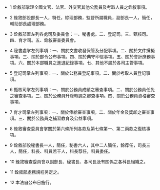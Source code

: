 * 1 銓敘部掌理全國文官、法官、外交官其他公務員及考取人員之銓敘事項。

* 2 銓敘部設部長一人，特任，綜理部務，監督所屬職員，副部長一人，簡任，輔助部長處理部務。

* 3 銓敘部置左列各處司及委員會：一、秘書處。二、登記司。三、甄核司。四、育才司。五、銓敘審查委員會。

* 4 秘書處掌左列事項：一、關於文書收發保管及分配事項。二、關於文件撰擬事項。三、關於部令公布事項。四、關於典守印信事項。五、關於會計庶務事項。六、關於本部職員之進退紀錄事項。七、其他不屬於各司主管事項。

* 5 登記司掌左列事項：一、關於公務員登記事項。二、關於考取人員登記事項。

* 6 甄核司掌左列事項：一、關於公務員成績之審查事項。二、關於公務員任免之審查事項。三、關於公務員升降轉調之審查事項。四、關於公務員資格審查事項。

* 7 育才司掌左列事項：一、關於俸給審查事項。二、關於年金及獎卹之審查事項。三、關於公務員之補習教育及公益事項。

* 8 銓敘審查委員會掌關於第六條所列各款及第七條第一、第二兩款之復核事項。

* 9 銓敘部設秘書長一人，簡任，秘書六人，其中二人簡任，餘荐任，司長三人，簡任，科長、科員若干人，科長荐任，科員委任。

* 10 銓敘審查委員會以副部長、秘書長、各司長及有關係之各科長組織之。

* 11 銓敘部處務規程另定之。

* 12 本法自公布日施行。

